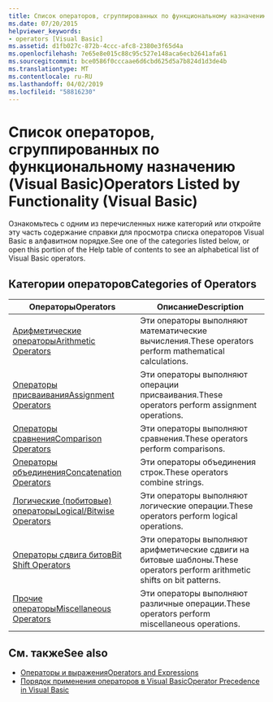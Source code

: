 ```yaml
---
title: Список операторов, сгруппированных по функциональному назначению (Visual Basic)
ms.date: 07/20/2015
helpviewer_keywords:
- operators [Visual Basic]
ms.assetid: d1fb027c-872b-4ccc-afc8-2380e3f65d4a
ms.openlocfilehash: 7e65e8e015c88c95c527e148aca6ecb2641afa61
ms.sourcegitcommit: bce0586f0cccaae6d6cbd625d5a7b824d1d3de4b
ms.translationtype: MT
ms.contentlocale: ru-RU
ms.lasthandoff: 04/02/2019
ms.locfileid: "58816230"
---
```

# <a name="operators-listed-by-functionality-visual-basic"></a><span data-ttu-id="fb89c-102">Список операторов, сгруппированных по функциональному назначению (Visual Basic)</span><span class="sxs-lookup"><span data-stu-id="fb89c-102">Operators Listed by Functionality (Visual Basic)</span></span>
<span data-ttu-id="fb89c-103">Ознакомьтесь с одним из перечисленных ниже категорий или откройте эту часть содержание справки для просмотра списка операторов Visual Basic в алфавитном порядке.</span><span class="sxs-lookup"><span data-stu-id="fb89c-103">See one of the categories listed below, or open this portion of the Help table of contents to see an alphabetical list of Visual Basic operators.</span></span>  
  
## <a name="categories-of-operators"></a><span data-ttu-id="fb89c-104">Категории операторов</span><span class="sxs-lookup"><span data-stu-id="fb89c-104">Categories of Operators</span></span>  
  
|<span data-ttu-id="fb89c-105">Операторы</span><span class="sxs-lookup"><span data-stu-id="fb89c-105">Operators</span></span>|<span data-ttu-id="fb89c-106">Описание</span><span class="sxs-lookup"><span data-stu-id="fb89c-106">Description</span></span>|  
|---------------|-----------------|  
|[<span data-ttu-id="fb89c-107">Арифметические операторы</span><span class="sxs-lookup"><span data-stu-id="fb89c-107">Arithmetic Operators</span></span>](../../../visual-basic/language-reference/operators/arithmetic-operators.md)|<span data-ttu-id="fb89c-108">Эти операторы выполняют математические вычисления.</span><span class="sxs-lookup"><span data-stu-id="fb89c-108">These operators perform mathematical calculations.</span></span>|  
|[<span data-ttu-id="fb89c-109">Операторы присваивания</span><span class="sxs-lookup"><span data-stu-id="fb89c-109">Assignment Operators</span></span>](../../../visual-basic/language-reference/operators/assignment-operators.md)|<span data-ttu-id="fb89c-110">Эти операторы выполняют операции присваивания.</span><span class="sxs-lookup"><span data-stu-id="fb89c-110">These operators perform assignment operations.</span></span>|  
|[<span data-ttu-id="fb89c-111">Операторы сравнения</span><span class="sxs-lookup"><span data-stu-id="fb89c-111">Comparison Operators</span></span>](../../../visual-basic/language-reference/operators/comparison-operators.md)|<span data-ttu-id="fb89c-112">Эти операторы выполняют сравнения.</span><span class="sxs-lookup"><span data-stu-id="fb89c-112">These operators perform comparisons.</span></span>|  
|[<span data-ttu-id="fb89c-113">Операторы объединения</span><span class="sxs-lookup"><span data-stu-id="fb89c-113">Concatenation Operators</span></span>](../../../visual-basic/language-reference/operators/concatenation-operators.md)|<span data-ttu-id="fb89c-114">Эти операторы объединения строк.</span><span class="sxs-lookup"><span data-stu-id="fb89c-114">These operators combine strings.</span></span>|  
|[<span data-ttu-id="fb89c-115">Логические (побитовые) операторы</span><span class="sxs-lookup"><span data-stu-id="fb89c-115">Logical/Bitwise Operators</span></span>](../../../visual-basic/language-reference/operators/logical-bitwise-operators.md)|<span data-ttu-id="fb89c-116">Эти операторы выполняют логические операции.</span><span class="sxs-lookup"><span data-stu-id="fb89c-116">These operators perform logical operations.</span></span>|  
|[<span data-ttu-id="fb89c-117">Операторы сдвига битов</span><span class="sxs-lookup"><span data-stu-id="fb89c-117">Bit Shift Operators</span></span>](../../../visual-basic/language-reference/operators/bit-shift-operators.md)|<span data-ttu-id="fb89c-118">Эти операторы выполняют арифметические сдвиги на битовые шаблоны.</span><span class="sxs-lookup"><span data-stu-id="fb89c-118">These operators perform arithmetic shifts on bit patterns.</span></span>|  
|[<span data-ttu-id="fb89c-119">Прочие операторы</span><span class="sxs-lookup"><span data-stu-id="fb89c-119">Miscellaneous Operators</span></span>](../../../visual-basic/language-reference/operators/miscellaneous-operators.md)|<span data-ttu-id="fb89c-120">Эти операторы выполняют различные операции.</span><span class="sxs-lookup"><span data-stu-id="fb89c-120">These operators perform miscellaneous operations.</span></span>|  
  
## <a name="see-also"></a><span data-ttu-id="fb89c-121">См. также</span><span class="sxs-lookup"><span data-stu-id="fb89c-121">See also</span></span>

- [<span data-ttu-id="fb89c-122">Операторы и выражения</span><span class="sxs-lookup"><span data-stu-id="fb89c-122">Operators and Expressions</span></span>](../../../visual-basic/programming-guide/language-features/operators-and-expressions/index.md)
- [<span data-ttu-id="fb89c-123">Порядок применения операторов в Visual Basic</span><span class="sxs-lookup"><span data-stu-id="fb89c-123">Operator Precedence in Visual Basic</span></span>](../../../visual-basic/language-reference/operators/operator-precedence.md)
